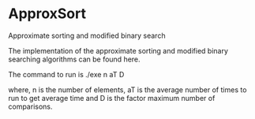 # ApproxSort
Approximate sorting and modified binary search

The implementation of the approximate sorting and modified binary searching algorithms can be found here. 

The command to run is 
./exe n aT D

where, n is the number of elements, aT is the average number of times to run to get average time and D is the factor maximum number of comparisons. 
